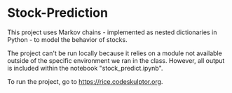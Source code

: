 # Stock-Prediction
This project uses Markov chains - implemented as nested dictionaries in Python - to model the behavior of stocks.

The project can't be run locally because it relies on a module not available outside of 
the specific environment we ran in the class. However, all output is included within the notebook "stock_predict.ipynb".

To run the project, go to https://rice.codeskulptor.org.
